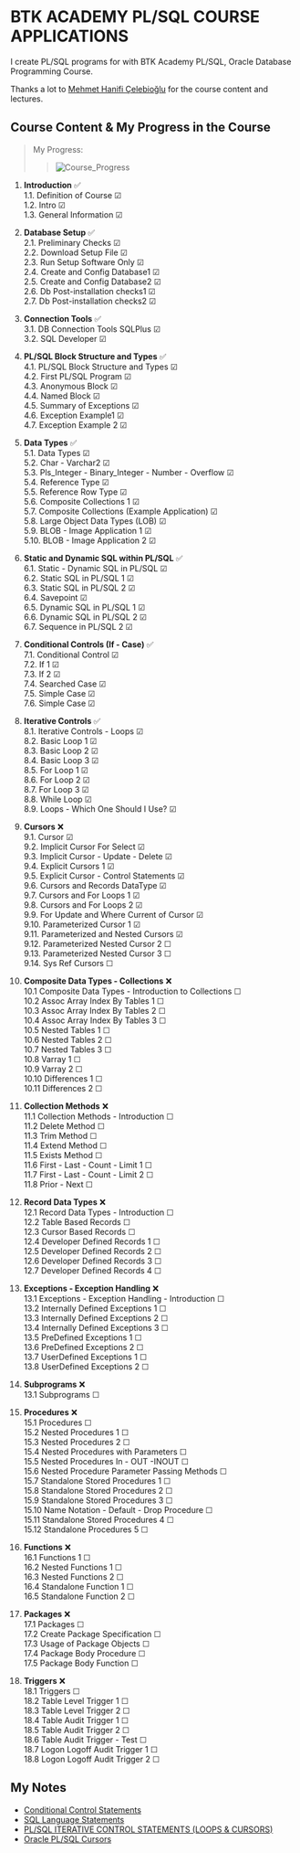 # BTK ACADEMY PL/SQL COURSE APPLICATIONS

I create PL/SQL programs for with BTK Academy PL/SQL, Oracle Database Programming Course.

Thanks a lot to [Mehmet Hanifi Çelebioğlu](https://www.btkakademi.gov.tr/portal/trainer/4002) for the course content and lectures.

## Course Content & My Progress in the Course

> My Progress:  
>>![Course_Progress](https://geps.dev/progress/47?dangerColor=800000&warningColor=ff9900&successColor=006600)

1. **Introduction** ✅  
   1.1. Definition of Course  ☑  
   1.2. Intro  ☑  
   1.3. General Information  ☑  

2. **Database Setup** ✅  
   2.1. Preliminary Checks  ☑  
   2.2. Download Setup File  ☑  
   2.3. Run Setup Software Only  ☑  
   2.4. Create and Config Database1  ☑  
   2.5. Create and Config Database2  ☑  
   2.6. Db Post-installation checks1  ☑  
   2.7. Db Post-installation checks2  ☑  

3. **Connection Tools** ✅  
   3.1. DB Connection Tools SQLPlus  ☑  
   3.2. SQL Developer  ☑  

4. **PL/SQL Block Structure and Types** ✅  
   4.1. PL/SQL Block Structure and Types  ☑  
   4.2. First PL/SQL Program  ☑  
   4.3. Anonymous Block  ☑  
   4.4. Named Block  ☑  
   4.5. Summary of Exceptions  ☑  
   4.6. Exception Example1  ☑  
   4.7. Exception Example 2  ☑  

5. **Data Types** ✅  
   5.1. Data Types  ☑  
   5.2. Char - Varchar2  ☑  
   5.3. Pls_Integer - Binary_Integer - Number - Overflow  ☑  
   5.4. Reference Type  ☑  
   5.5. Reference Row Type  ☑  
   5.6. Composite Collections 1  ☑  
   5.7. Composite Collections (Example Application)  ☑  
   5.8. Large Object Data Types (LOB)  ☑  
   5.9. BLOB - Image Application 1  ☑  
   5.10. BLOB - Image Application 2  ☑  

6. **Static and Dynamic SQL within PL/SQL** ✅  
   6.1. Static - Dynamic SQL in PL/SQL  ☑  
   6.2. Static SQL in PL/SQL 1  ☑  
   6.3. Static SQL in PL/SQL 2  ☑  
   6.4. Savepoint  ☑  
   6.5. Dynamic SQL in PL/SQL 1  ☑  
   6.6. Dynamic SQL in PL/SQL 2  ☑  
   6.7. Sequence in PL/SQL 2  ☑  

7. **Conditional Controls (If - Case)** ✅  
   7.1. Conditional Control  ☑  
   7.2. If 1  ☑  
   7.3. If 2  ☑  
   7.4. Searched Case  ☑  
   7.5. Simple Case  ☑  
   7.6. Simple Case  ☑  

8. **Iterative Controls** ✅  
   8.1. Iterative Controls - Loops  ☑  
   8.2. Basic Loop 1  ☑  
   8.3. Basic Loop 2  ☑  
   8.4. Basic Loop 3  ☑  
   8.5. For Loop 1  ☑  
   8.6. For Loop 2  ☑  
   8.7. For Loop 3  ☑  
   8.8. While Loop  ☑  
   8.9. Loops - Which One Should I Use?  ☑  

9. **Cursors** ❌  
   9.1. Cursor  ☑  
   9.2. Implicit Cursor For Select  ☑  
   9.3. Implicit Cursor - Update - Delete  ☑  
   9.4. Explicit Cursors 1  ☑  
   9.5. Explicit Cursor - Control Statements  ☑  
   9.6. Cursors and Records DataType  ☑  
   9.7. Cursors and For Loops 1  ☑  
   9.8. Cursors and For Loops 2  ☑  
   9.9. For Update and Where Current of Cursor  ☑  
   9.10. Parameterized Cursor 1  ☑  
   9.11. Parameterized and Nested Cursors  ☑  
   9.12. Parameterized Nested Cursor 2  ☐  
   9.13. Parameterized Nested Cursor 3  ☐  
   9.14. Sys Ref Cursors  ☐  

10. **Composite Data Types - Collections** ❌  
   10.1 Composite Data Types - Introduction to Collections ☐  
   10.2 Assoc Array Index By Tables 1 ☐  
   10.3 Assoc Array Index By Tables 2 ☐  
   10.4 Assoc Array Index By Tables 3 ☐  
   10.5 Nested Tables 1 ☐  
   10.6 Nested Tables 2 ☐  
   10.7 Nested Tables 3 ☐  
   10.8 Varray 1 ☐  
   10.9 Varray 2 ☐  
   10.10 Differences 1 ☐  
   10.11 Differences 2 ☐  

11. **Collection Methods** ❌  
  11.1 Collection Methods - Introduction ☐  
  11.2 Delete Method ☐  
  11.3 Trim Method ☐  
  11.4 Extend Method ☐  
  11.5 Exists Method ☐  
  11.6 First - Last - Count - Limit 1 ☐  
  11.7 First - Last - Count - Limit 2 ☐  
  11.8 Prior - Next ☐  

12. **Record Data Types** ❌  
  12.1 Record Data Types - Introduction ☐  
  12.2 Table Based Records ☐  
  12.3 Cursor Based Records ☐  
  12.4 Developer Defined Records 1 ☐  
  12.5 Developer Defined Records 2 ☐  
  12.6 Developer Defined Records 3 ☐  
  12.7 Developer Defined Records 4 ☐  

13. **Exceptions - Exception Handling** ❌  
  13.1 Exceptions - Exception Handling - Introduction ☐  
  13.2 Internally Defined Exceptions 1 ☐  
  13.3 Internally Defined Exceptions 2 ☐  
  13.4 Internally Defined Exceptions 3 ☐  
  13.5 PreDefined Exceptions 1 ☐  
  13.6 PreDefined Exceptions 2 ☐  
  13.7 UserDefined Exceptions 1 ☐  
  13.8 UserDefined Exceptions 2 ☐  

14. **Subprograms** ❌  
  13.1 Subprograms ☐  

15. **Procedures** ❌  
  15.1 Procedures ☐  
  15.2 Nested Procedures 1 ☐  
  15.3 Nested Procedures 2 ☐  
  15.4 Nested Procedures with Parameters ☐  
  15.5 Nested Procedures In - OUT -INOUT ☐  
  15.6 Nested Procedure Parameter Passing Methods ☐  
  15.7 Standalone Stored Procedures 1 ☐  
  15.8 Standalone Stored Procedures 2 ☐  
  15.9 Standalone Stored Procedures 3 ☐  
  15.10 Name Notation - Default - Drop Procedure ☐  
  15.11 Standalone Stored Procedures 4 ☐  
  15.12 Standalone Procedures 5 ☐  

16. **Functions** ❌  
  16.1 Functions 1 ☐  
  16.2 Nested Functions 1 ☐  
  16.3 Nested Functions 2 ☐  
  16.4 Standalone Function 1 ☐  
  16.5 Standalone Function 2 ☐  

17. **Packages** ❌  
  17.1 Packages ☐  
  17.2 Create Package Specification ☐  
  17.3 Usage of Package Objects ☐  
  17.4 Package Body Procedure ☐  
  17.5 Package Body Function ☐  

18. **Triggers** ❌  
  18.1 Triggers ☐  
  18.2 Table Level Trigger 1 ☐  
  18.3 Table Level Trigger 2 ☐  
  18.4 Table Audit Trigger 1 ☐  
  18.5 Table Audit Trigger 2 ☐  
  18.6 Table Audit Trigger - Test ☐  
  18.7 Logon Logoff Audit Trigger 1 ☐  
  18.8 Logon Logoff Audit Trigger 2 ☐  

## My Notes

- [Conditional Control Statements](./conditional_control_statments/notes-conditionals.md)
- [SQL Language Statements](./sql_language_statements/notes-sls.md)
- [PL/SQL ITERATIVE CONTROL STATEMENTS (LOOPS & CURSORS)](./iterative_control_statements(loops)/notes_loops.md)
- [Oracle PL/SQL Cursors](./iterative_control_statements(loops)/cursors/cursors_notes.md)
